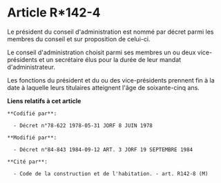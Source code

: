 # Article R*142-4

Le président du conseil d'administration est nommé par décret parmi les membres du conseil et sur proposition de celui-ci.

Le conseil d'administration choisit parmi ses membres un ou deux vice-présidents et un secrétaire élus pour la durée de leur
mandat d'administrateur.

Les fonctions du président et du ou des vice-présidents prennent fin à la date à laquelle leurs titulaires atteignent l'âge
de soixante-cinq ans.

**Liens relatifs à cet article**

	**Codifié par**:

	  - Décret n°78-622 1978-05-31 JORF 8 JUIN 1978

	**Modifié par**:

	  - Décret n°84-843 1984-09-12 ART. 3 JORF 19 SEPTEMBRE 1984

	**Cité par**:

	  - Code de la construction et de l'habitation. - art. R142-8 (M)
